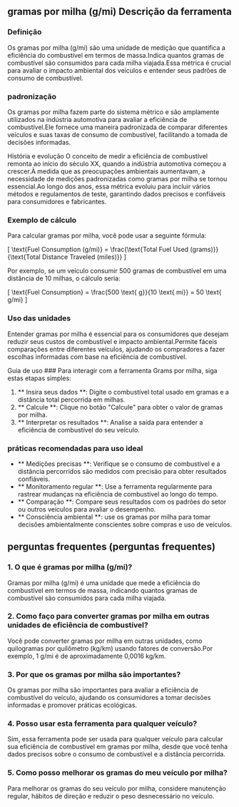 ## gramas por milha (g/mi) Descrição da ferramenta

### Definição
Os gramas por milha (g/mi) são uma unidade de medição que quantifica a eficiência do combustível em termos de massa.Indica quantos gramas de combustível são consumidos para cada milha viajada.Essa métrica é crucial para avaliar o impacto ambiental dos veículos e entender seus padrões de consumo de combustível.

### padronização
Os gramas por milha fazem parte do sistema métrico e são amplamente utilizados na indústria automotiva para avaliar a eficiência de combustível.Ele fornece uma maneira padronizada de comparar diferentes veículos e suas taxas de consumo de combustível, facilitando a tomada de decisões informadas.

História e evolução
O conceito de medir a eficiência de combustível remonta ao início do século XX, quando a indústria automotiva começou a crescer.À medida que as preocupações ambientais aumentavam, a necessidade de medições padronizadas como gramas por milha se tornou essencial.Ao longo dos anos, essa métrica evoluiu para incluir vários métodos e regulamentos de teste, garantindo dados precisos e confiáveis ​​para consumidores e fabricantes.

### Exemplo de cálculo
Para calcular gramas por milha, você pode usar a seguinte fórmula:

\[ \text{Fuel Consumption (g/mi)} = \frac{\text{Total Fuel Used (grams)}}{\text{Total Distance Traveled (miles)}} \]

Por exemplo, se um veículo consumir 500 gramas de combustível em uma distância de 10 milhas, o cálculo seria:

\[ \text{Fuel Consumption} = \frac{500 \text{ g}}{10 \text{ mi}} = 50 \text{ g/mi} \]

### Uso das unidades
Entender gramas por milha é essencial para os consumidores que desejam reduzir seus custos de combustível e impacto ambiental.Permite fáceis comparações entre diferentes veículos, ajudando os compradores a fazer escolhas informadas com base na eficiência de combustível.

Guia de uso ###
Para interagir com a ferramenta Grams por milha, siga estas etapas simples:
1. ** Insira seus dados **: Digite o combustível total usado em gramas e a distância total percorrida em milhas.
2. ** Calcule **: Clique no botão "Calcule" para obter o valor de gramas por milha.
3. ** Interpretar os resultados **: Analise a saída para entender a eficiência de combustível do seu veículo.

### práticas recomendadas para uso ideal
- ** Medições precisas **: Verifique se o consumo de combustível e a distância percorridos são medidos com precisão para obter resultados confiáveis.
- ** Monitoramento regular **: Use a ferramenta regularmente para rastrear mudanças na eficiência de combustível ao longo do tempo.
- ** Comparação **: Compare seus resultados com os padrões do setor ou outros veículos para avaliar o desempenho.
- ** Consciência ambiental **: use os gramas por milha para tomar decisões ambientalmente conscientes sobre compras e uso de veículos.

## perguntas frequentes (perguntas frequentes)

### 1. O que é gramas por milha (g/mi)?
Gramas por milha (g/mi) é uma unidade que mede a eficiência do combustível em termos de massa, indicando quantos gramas de combustível são consumidos para cada milha viajada.

### 2. Como faço para converter gramas por milha em outras unidades de eficiência de combustível?
Você pode converter gramas por milha em outras unidades, como quilogramas por quilômetro (kg/km) usando fatores de conversão.Por exemplo, 1 g/mi é de aproximadamente 0,0016 kg/km.

### 3. Por que os gramas por milha são importantes?
Os gramas por milha são importantes para avaliar a eficiência de combustível do veículo, ajudando os consumidores a tomar decisões informadas e promover práticas ecológicas.

### 4. Posso usar esta ferramenta para qualquer veículo?
Sim, essa ferramenta pode ser usada para qualquer veículo para calcular sua eficiência de combustível em gramas por milha, desde que você tenha dados precisos sobre o consumo de combustível e a distância percorrida.

### 5. Como posso melhorar os gramas do meu veículo por milha?
Para melhorar os gramas do seu veículo por milha, considere manutenção regular, hábitos de direção e reduzir o peso desnecessário no veículo.